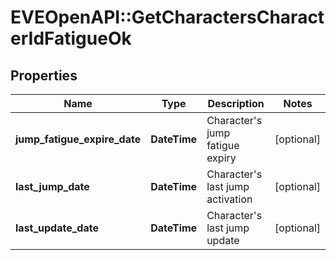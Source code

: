 # EVEOpenAPI::GetCharactersCharacterIdFatigueOk

## Properties
Name | Type | Description | Notes
------------ | ------------- | ------------- | -------------
**jump_fatigue_expire_date** | **DateTime** | Character&#39;s jump fatigue expiry | [optional] 
**last_jump_date** | **DateTime** | Character&#39;s last jump activation | [optional] 
**last_update_date** | **DateTime** | Character&#39;s last jump update | [optional] 


